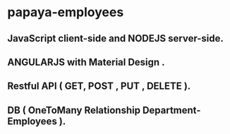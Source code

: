 # papaya-employees

JavaScript client-side and NODEJS server-side.
--------------------------------
ANGULARJS with Material Design .
--------------------------------
Restful API ( GET, POST , PUT , DELETE ).
--------------------------------
DB ( OneToMany Relationship Department-Employees ).
--------------------------------
